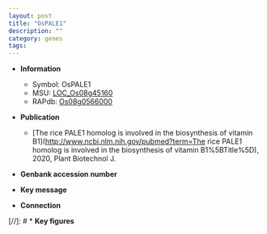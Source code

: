 ```yaml
---
layout: post
title: "OsPALE1"
description: ""
category: genes
tags: 
---
```


* **Information**  
    + Symbol: OsPALE1  
    + MSU: [LOC_Os08g45160](http://rice.uga.edu/cgi-bin/ORF_infopage.cgi?orf=LOC_Os08g45160)  
    + RAPdb: [Os08g0566000](http://rapdb.dna.affrc.go.jp/viewer/gbrowse_details/irgsp1?name=Os08g0566000)  

* **Publication**  
    + [The rice PALE1 homolog is involved in the biosynthesis of vitamin B1](http://www.ncbi.nlm.nih.gov/pubmed?term=The rice PALE1 homolog is involved in the biosynthesis of vitamin B1%5BTitle%5D), 2020, Plant Biotechnol J.

* **Genbank accession number**  

* **Key message**  

* **Connection**  

[//]: # * **Key figures**  



